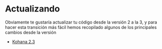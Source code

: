 # Actualizando

Obviamente te gustaría actualizar tu código desde la versión 2 a la 3, y para hacer esta transición más fácil hemos recopilado algunos de los principales cambios desde la versión 

* [Kohana 2.3](upgrading.23)
